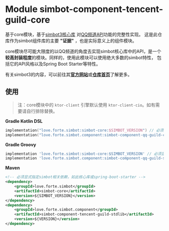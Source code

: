# Module simbot-component-tencent-guild-core

基于core模块，基于[simbot3核心库](https://github.com/simple-robot/simpler-robot/tree/v3-main) 对[QQ频道API](https://bot.q.qq.com/wiki/develop/api/)功能的完整性实现。
这是此仓库作为simbot组件库的主要 **"证据"** ，也是实际意义上的组件模块。

core模块尽可能大限度的以QQ频道的角度去实现simbot核心库中的API，是一个**较高封装程度**的模块。同样的，使用此模块可以使用绝大多数的simbot特性，
包括它的API风格以及Spring Boot Starter等特性。

有关simbot3的内容，可以前往其[**官方网站**](https://simbot.forte.love)或[**仓库首页**](https://github.com/simple-robot/simpler-robot/tree/v3-main)了解更多。

## 使用

> 注：core模块中的 `ktor-client` 引擎默认使用 `ktor-client-cio`。如有需要请自行排除替换。

**Gradle Kotlin DSL**

```kotlin
implementation("love.forte.simbot:simbot-core:$SIMBOT_VERSION") // 必须显式指定simbot相关依赖比如此核心库或spring-boot-starter
implementation("love.forte.simbot.component:simbot-component-qq-guild-core:$VERSION")
```

**Gradle Groovy**

```groovy
implementation 'love.forte.simbot:simbot-core:$SIMBOT_VERSION' // 必须显式指定simbot相关依赖，如此核心库或spring-boot-starter
implementation 'love.forte.simbot.component:simbot-component-qq-guild-stdlib:$VERSION'
```

**Maven**

```xml
<!-- 必须显式指定simbot相关依赖，如此核心库或spring-boot-starter -->
<dependency>
    <groupId>love.forte.simbot</groupId>
    <artifactId>simbot-core</artifactId>
    <version>${SIMBOT_VERSION}</version>
</dependency>
<dependency>
    <groupId>love.forte.simbot.component</groupId>
    <artifactId>simbot-component-tencent-guild-stdlib</artifactId>
    <version>${VERSION}</version>
</dependency>
```
